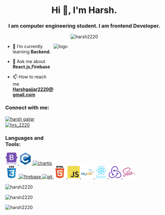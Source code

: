 <h1 align="center">Hi 👋, I'm Harsh.</h1>
<h3 align="center">I am computer engineering student. I am frontend Developer.</h3>

<p align="center"> <img src="https://komarev.com/ghpvc/?username=harsh2220&label=Profile%20views&color=0e75b6&style=flat" alt="harsh2220" /> </p>

<img align="right" width="350" height="350" src="https://uploads-ssl.webflow.com/5e3ce2ec7f6e53c045fe7cfa/603dd7815e7536a962af11bd_Frame-157.png" alt="logo"/>

- 🌱 I’m currently learning **Backend.**

- 💬 Ask me about **React.js,Firebase**

- 📫 How to reach me **Harshgajjar2220@gmail.com**

<h3 align="left">Connect with me:</h3>
<p align="left">
<a href="https://www.facebook.com/harsh.gajjar.94064176" target="blank"><img align="center" src="https://facebookbrand.com/wp-content/uploads/2019/04/f_logo_RGB-Hex-Blue_512.png?w=512&h=512" alt="harsh gajjar" height="40" width="40" /></a>
<a href="https://instagram.com/hrs_2220" target="blank"><img align="center" src="http://assets.stickpng.com/images/580b57fcd9996e24bc43c521.png" alt="hrs_2220" height="40" width="40" /></a>
</p>

<h3 align="left">Languages and Tools:</h3>
<p align="left"> <a href="https://getbootstrap.com" target="_blank"> <img src="https://raw.githubusercontent.com/devicons/devicon/master/icons/bootstrap/bootstrap-plain-wordmark.svg" alt="bootstrap" width="40" height="40"/> </a> <a href="https://www.cprogramming.com/" target="_blank"> <img src="https://raw.githubusercontent.com/devicons/devicon/master/icons/c/c-original.svg" alt="c" width="40" height="40"/> </a> <a href="https://www.chartjs.org" target="_blank"> <img src="https://www.chartjs.org/media/logo-title.svg" alt="chartjs" width="40" height="40"/> </a> <a href="https://www.w3schools.com/css/" target="_blank"> <img src="https://raw.githubusercontent.com/devicons/devicon/master/icons/css3/css3-original-wordmark.svg" alt="css3" width="40" height="40"/> </a> <a href="https://firebase.google.com/" target="_blank"> <img src="https://www.vectorlogo.zone/logos/firebase/firebase-icon.svg" alt="firebase" width="40" height="40"/> </a> <a href="https://git-scm.com/" target="_blank"> <img src="https://www.vectorlogo.zone/logos/git-scm/git-scm-icon.svg" alt="git" width="40" height="40"/> </a> <a href="https://www.w3.org/html/" target="_blank"> <img src="https://raw.githubusercontent.com/devicons/devicon/master/icons/html5/html5-original-wordmark.svg" alt="html5" width="40" height="40"/> </a> <a href="https://developer.mozilla.org/en-US/docs/Web/JavaScript" target="_blank"> <img src="https://raw.githubusercontent.com/devicons/devicon/master/icons/javascript/javascript-original.svg" alt="javascript" width="40" height="40"/> </a> <a href="https://www.mysql.com/" target="_blank"> <img src="https://raw.githubusercontent.com/devicons/devicon/master/icons/mysql/mysql-original-wordmark.svg" alt="mysql" width="40" height="40"/> </a> <a href="https://reactjs.org/" target="_blank"> <img src="https://raw.githubusercontent.com/devicons/devicon/master/icons/react/react-original-wordmark.svg" alt="react" width="40" height="40"/> </a> <a href="https://redux.js.org" target="_blank"> <img src="https://raw.githubusercontent.com/devicons/devicon/master/icons/redux/redux-original.svg" alt="redux" width="40" height="40"/> </a> <a href="https://sass-lang.com" target="_blank"> <img src="https://raw.githubusercontent.com/devicons/devicon/master/icons/sass/sass-original.svg" alt="sass" width="40" height="40"/> </a> </p>

<p><img align="center" src="https://github-readme-stats.vercel.app/api/top-langs?username=harsh2220&show_icons=true&locale=en&layout=compact" alt="harsh2220" /></p>

<p><img align="center" src="https://github-readme-stats.vercel.app/api?username=harsh2220&show_icons=true&locale=en" alt="harsh2220" /></p>

<p><img align="center" src="https://github-readme-streak-stats.herokuapp.com/?user=harsh2220&" alt="harsh2220" /></p>
